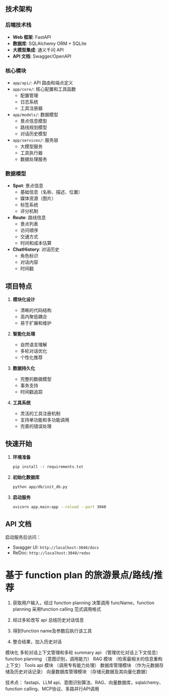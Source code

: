 ## 技术架构

### 后端技术栈
- **Web 框架**: FastAPI
- **数据库**: SQLAlchemy ORM + SQLite
- **大模型集成**: 通义千问 API
- **API 文档**: Swagger/OpenAPI

### 核心模块
- `app/api/`: API 路由和端点定义
- `app/core/`: 核心配置和工具函数
  - 配置管理
  - 日志系统
  - 工具注册器
- `app/models/`: 数据模型
  - 景点信息模型
  - 路线规划模型
  - 对话历史模型
- `app/services/`: 服务层
  - 大模型服务
  - 工具执行器
  - 数据处理服务

### 数据模型
- **Spot**: 景点信息
  - 基础信息（名称、描述、位置）
  - 媒体资源（图片）
  - 标签系统
  - 评分机制
- **Route**: 路线信息
  - 景点列表
  - 访问顺序
  - 交通方式
  - 时间和成本估算
- **ChatHistory**: 对话历史
  - 角色标识
  - 对话内容
  - 时间戳

## 项目特点

1. **模块化设计**
   - 清晰的代码结构
   - 高内聚低耦合
   - 易于扩展和维护

2. **智能化处理**
   - 自然语言理解
   - 多轮对话优化
   - 个性化推荐

3. **数据持久化**
   - 完整的数据模型
   - 事务支持
   - 时间戳追踪

4. **工具系统**
   - 灵活的工具注册机制
   - 支持单功能和多功能调用
   - 完善的错误处理

## 快速开始

1. **环境准备**
   ```bash
   pip install -r requirements.txt
   ```

2. **初始化数据库**
   ```bash
   python app/db/init_db.py
   ```

3. **启动服务**
   ```bash
   uvicorn app.main:app --reload --port 3040
   ```

## API 文档

启动服务后访问：
- Swagger UI: `http://localhost:3040/docs`
- ReDoc: `http://localhost:3040/redoc`


# 基于 function plan 的旅游景点/路线/推荐
1. 获取用户输入，经过 function planning 决策调用 funcName，function planning 采用function calling 范式调用格式

2. 经过多轮改写 api 总结历史对话信息

3. 得到function name及参数后执行该工具

4. 整合结果，加入历史对话

模块化
多轮对话上下文管理和多轮 summary api （管理优化对话上下文信息）
function planning （意图识别，调用能力）
 RAG 模块 （检索最相关的信息重构上下文）
Tools api 模块 （调用专有能力处理）
数据库管理模块 （作为元数据存储及历史对话记录）
向量数据库管理模块 （存储元数据及其向量化数据）

技术点：
fastapi、LLM api、意图识别算法、RAG、向量数据库，sqlalchemy、function calling、MCP协议、多路并行API调用